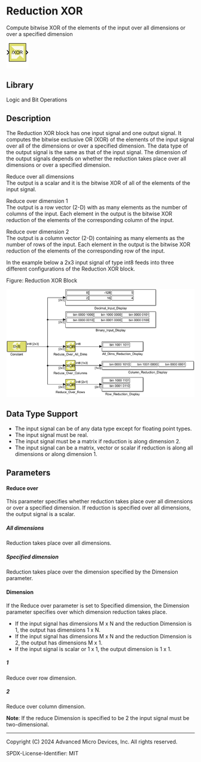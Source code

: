 # Reduction XOR

Compute bitwise XOR of the elements of the input over all dimensions or
over a specified dimension

![](./Images/block.png)

## Library

Logic and Bit Operations


## Description

The Reduction XOR block has one input signal and one output signal. It
computes the bitwise exclusive OR (XOR) of the elements of the input
signal over all of the dimensions or over a specified dimension. The
data type of the output signal is the same as that of the input signal.
The dimension of the output signals depends on whether the reduction
takes place over all dimensions or over a specified dimension.

Reduce over all dimensions  
The output is a scalar and it is the bitwise XOR of all of the elements
of the input signal.

Reduce over dimension 1  
The output is a row vector (2-D) with as many elements as the number of
columns of the input. Each element in the output is the bitwise XOR
reduction of the elements of the corresponding column of the input.

Reduce over dimension 2  
The output is a column vector (2-D) containing as many elements as the
number of rows of the input. Each element in the output is the bitwise
XOR reduction of the elements of the corresponding row of the input.

In the example below a 2x3 input signal of type int8 feeds into three
different configurations of the Reduction XOR block.

Figure: Reduction XOR Block

![](./Images/stz1532106555751.png)

## Data Type Support

- The input signal can be of any data type except for floating point
  types.
- The input signal must be real.
- The input signal must be a matrix if reduction is along dimension 2.
- The input signal can be a matrix, vector or scalar if reduction is
  along all dimensions or along dimension 1.

## Parameters

#### Reduce over

This parameter specifies whether reduction takes place over all
dimensions or over a specified dimension. If reduction is specified over
all dimensions, the output signal is a scalar.

##### All dimensions
Reduction takes place over all dimensions.

##### Specified dimension
Reduction takes place over the dimension specified by the Dimension parameter.

#### Dimension

If the Reduce over parameter is set to Specified dimension, the
Dimension parameter specifies over which dimension reduction takes
place.

- If the input signal has dimensions M x N and the reduction Dimension
  is 1, the output has dimensions 1 x N.
- If the input signal has dimensions M x N and the reduction Dimension
  is 2, the output has dimensions M x 1.
- If the input signal is scalar or 1 x 1, the output dimension is 1 x 1.

##### 1
Reduce over row dimension.

##### 2
Reduce over column dimension.

**Note**: If the reduce Dimension is specified to be 2 the input signal must
be two-dimensional.

--------------
Copyright (C) 2024 Advanced Micro Devices, Inc.
All rights reserved.

SPDX-License-Identifier: MIT

